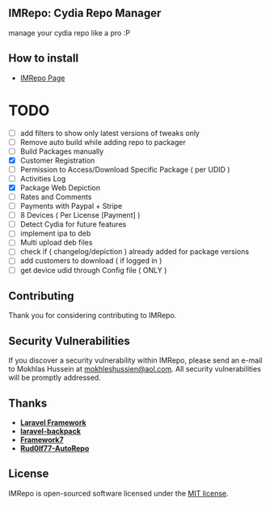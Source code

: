 ## IMRepo: Cydia Repo Manager

manage your cydia repo like a pro :P

## How to install

- [IMRepo Page](https://imokhles.github.io/IMRepo_Page/)


# TODO

- [ ] add filters to show only latest versions of tweaks only
- [ ] Remove auto build while adding repo to packager
- [ ] Build Packages manually
- [x] Customer Registration
- [ ] Permission to Access/Download Specific Package ( per UDID )
- [ ] Activities Log
- [x] Package Web Depiction
- [ ] Rates and Comments
- [ ] Payments with Paypal + Stripe
- [ ] 8 Devices ( Per License [Payment] )
- [ ] Detect Cydia for future features
- [ ] implement ipa to deb
- [ ] Multi upload deb files
- [ ] check if ( changelog/depiction ) already added for package versions
- [ ] add customers to download ( if logged in )
- [ ] get device udid through Config file ( ONLY )

## Contributing

Thank you for considering contributing to IMRepo.

## Security Vulnerabilities

If you discover a security vulnerability within IMRepo, please send an e-mail to Mokhlas Hussein at mokhleshussien@aol.com. All security vulnerabilities will be promptly addressed.

## Thanks

- **[Laravel Framework](http://laravel.com)**
- **[laravel-backpack](https://backpackforlaravel.com/)**
- **[Framework7](https://framework7.io)**
- **[Rud0lf77-AutoRepo](https://github.com/rud0lf77/AutoRepo)**


## License

IMRepo is open-sourced software licensed under the [MIT license](http://opensource.org/licenses/MIT).